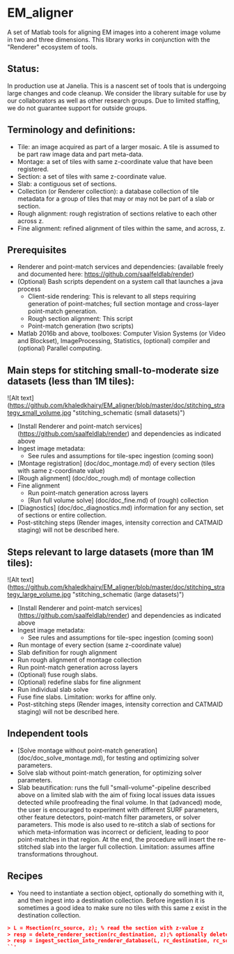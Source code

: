 # EM_aligner
A set of Matlab tools for aligning EM images into a coherent image volume in two and three dimensions. This library works in conjunction with the "Renderer" ecosystem of tools. 

## Status: 
In production use at Janelia. This is a nascent set of tools that is undergoing large changes and code cleanup. We consider the library suitable for use by our collaborators as well as other research groups. Due to limited staffing, we do not guarantee support for outside groups.

## Terminology and definitions:
-	Tile: an image acquired as part of a larger mosaic. A tile is assumed to be part raw image data and part meta-data.
-	Montage: a set of tiles with same z-coordinate value that have been registered.
-	Section: a set of tiles with same z-coordinate value.
-	Slab: a contiguous set of sections.
-	Collection (or Renderer collection): a database collection of tile metadata for a group of tiles that may or may not be part of a slab or section.
-	Rough alignment: rough registration of sections relative to each other across z.
-	Fine alignment: refined alignment of tiles within the same, and across, z.

## Prerequisites 
- 	Renderer and point-match services and dependencies: (available freely and documented here: https://github.com/saalfeldlab/render)
-	(Optional) Bash scripts dependent on a system call that launches a java process
	-	Client-side rendering: This is relevant to all steps requiring generation of point-matches; full section montage and cross-layer point-match generation.
	-	Rough section alignment: This script
	-	Point-match generation (two scripts)
-	Matlab 2016b and above, toolboxes: Computer Vision Systems (or Video and Blockset), ImageProcessing, Statistics, (optional) compiler and (optional) Parallel computing.



## Main steps for stitching small-to-moderate size datasets (less than 1M tiles):

![Alt text] (https://github.com/khaledkhairy/EM_aligner/blob/master/doc/stitching_strategy_small_volume.jpg "stitching_schematic (small datasets)")
- 	[Install Renderer and point-match services] (https://github.com/saalfeldlab/render) and dependencies as indicated above
-	Ingest image metadata:
	-	See rules and assumptions for tile-spec ingestion (coming soon)
-	[Montage registration] (doc/doc_montage.md) of every section (tiles with same z-coordinate value)	
-	[Rough alignment] (doc/doc_rough.md) of montage collection
-	Fine alignment
	-	Run point-match generation across layers
	-	[Run full volume solve] (doc/doc_fine.md) of (rough) collection
-	[Diagnostics] (doc/doc_diagnostics.md) information for any section, set of sections or entire collection.
-	Post-stitching steps (Render images, intensity correction and CATMAID staging) will not be described here.



## Steps relevant to large datasets (more than 1M tiles):

![Alt text] (https://github.com/khaledkhairy/EM_aligner/blob/master/doc/stitching_strategy_large_volume.jpg "stitching_schematic (large datasets)")
- 	[Install Renderer and point-match services] (https://github.com/saalfeldlab/render) and dependencies as indicated above
-	Ingest image metadata:
	-	See rules and assumptions for tile-spec ingestion (coming soon)
-	Run montage of every section (same z-coordinate value)
- 	Slab definition for rough alignment
-	Run rough alignment of montage collection
-	Run point-match generation across layers
-	(Optional) fuse rough slabs. 
-	(Optional) redefine slabs for fine alignment
-	Run individual slab solve
-	Fuse fine slabs. Limitation: works for affine only.
-	Post-stitching steps (Render images, intensity correction and CATMAID staging) will not be described here.

## Independent tools
-	[Solve montage without point-match generation] (doc/doc_solve_montage.md), for testing and optimizing solver parameters.
-	Solve slab without point-match generation, for optimizing solver parameters.
-	Slab beautification: runs the full "small-volume"-pipeline described above on a limited slab with the aim of fixing local issues data issues detected while proofreading the final volume. In that (advanced) mode, the user is encouraged to experiment with different SURF parameters, other feature detectors, point-match filter parameters, or solver parameters. This mode is also used to re-stitch a slab of sections for which meta-information was incorrect or deficient, leading to poor point-matches in that region. At the end, the procedure will insert the re-stitched slab into the larger full collection. Limitation: assumes affine transformations throughout.

## Recipes
-	You need to instantiate a section object, optionally do something with it,  and then ingest into a destination collection. Before ingestion it is sometimes a good idea to make sure no tiles with this same z exist in the destination collection.
```json
> L = Msection(rc_source, z); % read the section with z-value z
> resp = delete_renderer_section(rc_destination, z);% optionally delete the section from destination before ingesting
> resp = ingest_section_into_renderer_database(L, rc_destination, rc_source, dir_temp, 1);
``'
